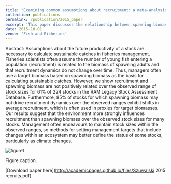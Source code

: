 ```yaml
---
title: "Examining common assumptions about recruitment: a meta-analysis of recruitment dynamics for worldwide marine fisheries"
collection: publications
permalink: /publication/2015_paper
excerpt: 'This paper discusses the relationship between spawning biomass and recruitment, one of the fundamental assumptions of fisheries management.'
date: 2015-10-01
venue: 'Fish and Fisheries'
---
```

Abstract: Assumptions about the future productivity of a stock are necessary to calculate sustainable catches in fisheries management. Fisheries scientists often assume the number of young fish entering a population (recruitment) is related to the biomass of spawning adults and that recruitment dynamics do not change over time. Thus, managers often use a target biomass based on spawning biomass as the basis for calculating sustainable catches. However, we show recruitment and spawning biomass are not positively related over the observed range of stock sizes for 61% of 224 stocks in the RAM Legacy Stock Assessment Database. Furthermore, 85% of stocks for which spawning biomass may not drive recruitment dynamics over the observed ranges exhibit shifts in average recruitment, which is often used in proxies for target biomasses. Our results suggest that the environment more strongly influences recruitment than spawning biomass over the observed stock sizes for many stocks. Management often endeavours to maintain stock sizes within the observed ranges, so methods for setting management targets that include changes within an ecosystem may better define the status of some stocks, particularly as climate changes. 

![figure1](https://szuwalski.github.io/files/recruits.png)

Figure caption. 

[Download paper here](http://academicpages.github.io/files/Szuwalski 2015 recruits.pdf)

